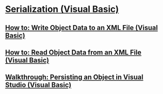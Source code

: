 # [Serialization (Visual Basic)](index.md)
## [How to: Write Object Data to an XML File (Visual Basic)](how-to-write-object-data-to-an-xml-file.md)
## [How to: Read Object Data from an XML File (Visual Basic)](how-to-read-object-data-from-an-xml-file.md)
## [Walkthrough: Persisting an Object in Visual Studio (Visual Basic)](walkthrough-persisting-an-object-in-visual-studio.md)
